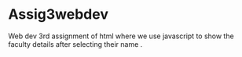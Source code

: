 # Assig3webdev
Web dev 3rd assignment of html where we use javascript to show the faculty details after selecting their name .
